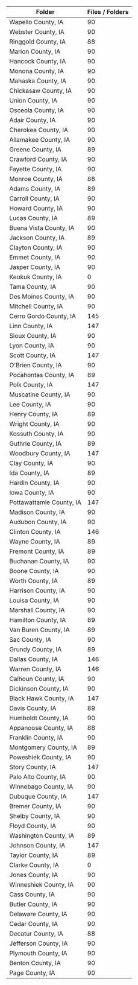 | Folder                   |   Files / Folders |
|--------------------------|-------------------|
| Wapello County, IA       |                90 |
| Webster County, IA       |                90 |
| Ringgold County, IA      |                88 |
| Marion County, IA        |                90 |
| Hancock County, IA       |                90 |
| Monona County, IA        |                90 |
| Mahaska County, IA       |                90 |
| Chickasaw County, IA     |                90 |
| Union County, IA         |                90 |
| Osceola County, IA       |                90 |
| Adair County, IA         |                90 |
| Cherokee County, IA      |                90 |
| Allamakee County, IA     |                90 |
| Greene County, IA        |                89 |
| Crawford County, IA      |                90 |
| Fayette County, IA       |                90 |
| Monroe County, IA        |                88 |
| Adams County, IA         |                89 |
| Carroll County, IA       |                90 |
| Howard County, IA        |                90 |
| Lucas County, IA         |                89 |
| Buena Vista County, IA   |                90 |
| Jackson County, IA       |                89 |
| Clayton County, IA       |                90 |
| Emmet County, IA         |                90 |
| Jasper County, IA        |                90 |
| Keokuk County, IA        |                 0 |
| Tama County, IA          |                90 |
| Des Moines County, IA    |                90 |
| Mitchell County, IA      |                90 |
| Cerro Gordo County, IA   |               145 |
| Linn County, IA          |               147 |
| Sioux County, IA         |                90 |
| Lyon County, IA          |                90 |
| Scott County, IA         |               147 |
| O'Brien County, IA       |                90 |
| Pocahontas County, IA    |                89 |
| Polk County, IA          |               147 |
| Muscatine County, IA     |                90 |
| Lee County, IA           |                90 |
| Henry County, IA         |                89 |
| Wright County, IA        |                90 |
| Kossuth County, IA       |                90 |
| Guthrie County, IA       |                89 |
| Woodbury County, IA      |               147 |
| Clay County, IA          |                90 |
| Ida County, IA           |                89 |
| Hardin County, IA        |                90 |
| Iowa County, IA          |                90 |
| Pottawattamie County, IA |               147 |
| Madison County, IA       |                90 |
| Audubon County, IA       |                90 |
| Clinton County, IA       |               146 |
| Wayne County, IA         |                89 |
| Fremont County, IA       |                89 |
| Buchanan County, IA      |                90 |
| Boone County, IA         |                90 |
| Worth County, IA         |                89 |
| Harrison County, IA      |                90 |
| Louisa County, IA        |                90 |
| Marshall County, IA      |                90 |
| Hamilton County, IA      |                89 |
| Van Buren County, IA     |                89 |
| Sac County, IA           |                90 |
| Grundy County, IA        |                89 |
| Dallas County, IA        |               146 |
| Warren County, IA        |               146 |
| Calhoun County, IA       |                90 |
| Dickinson County, IA     |                90 |
| Black Hawk County, IA    |               147 |
| Davis County, IA         |                89 |
| Humboldt County, IA      |                90 |
| Appanoose County, IA     |                88 |
| Franklin County, IA      |                90 |
| Montgomery County, IA    |                89 |
| Poweshiek County, IA     |                90 |
| Story County, IA         |               147 |
| Palo Alto County, IA     |                90 |
| Winnebago County, IA     |                90 |
| Dubuque County, IA       |               147 |
| Bremer County, IA        |                90 |
| Shelby County, IA        |                90 |
| Floyd County, IA         |                90 |
| Washington County, IA    |                89 |
| Johnson County, IA       |               147 |
| Taylor County, IA        |                89 |
| Clarke County, IA        |                 0 |
| Jones County, IA         |                90 |
| Winneshiek County, IA    |                90 |
| Cass County, IA          |                90 |
| Butler County, IA        |                90 |
| Delaware County, IA      |                90 |
| Cedar County, IA         |                90 |
| Decatur County, IA       |                88 |
| Jefferson County, IA     |                90 |
| Plymouth County, IA      |                90 |
| Benton County, IA        |                90 |
| Page County, IA          |                90 |